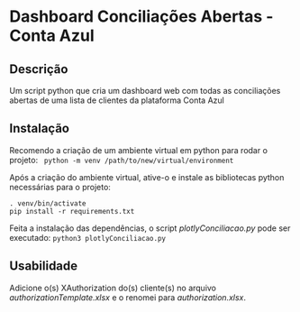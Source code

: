 # Dashboard Conciliações Abertas - Conta Azul

## Descrição

Um script python que cria um dashboard web com todas as conciliações abertas de uma lista de clientes da plataforma Conta Azul

## Instalação

Recomendo a criação de um ambiente virtual em python para rodar o projeto:
``` python -m venv /path/to/new/virtual/environment```

Após a criação do ambiente virtual, ative-o e instale as bibliotecas python necessárias para o projeto:
```
. venv/bin/activate
pip install -r requirements.txt
```

Feita a instalação das dependências, o script *plotlyConciliacao.py* pode ser executado:
```python3 plotlyConciliacao.py```

## Usabilidade

Adicione o(s) XAuthorization do(s) cliente(s) no arquivo *authorizationTemplate.xlsx*  e o renomei para *authorization.xlsx*.
